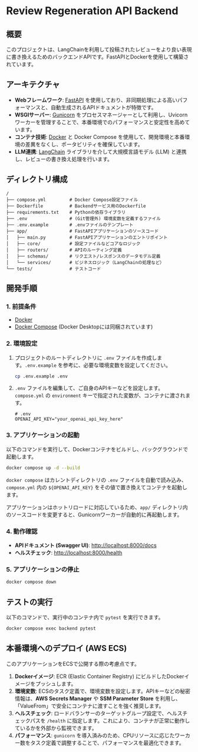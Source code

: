 # Review Regeneration API Backend

## 概要

このプロジェクトは、LangChainを利用して投稿されたレビューをより良い表現に書き換えるためのバックエンドAPIです。FastAPIとDockerを使用して構築されています。

## アーキテクチャ

- **Webフレームワーク**: [FastAPI](https://fastapi.tiangolo.com/) を使用しており、非同期処理による高いパフォーマンスと、自動生成されるAPIドキュメントが特徴です。
- **WSGIサーバー**: [Gunicorn](https://gunicorn.org/) をプロセスマネージャーとして利用し、Uvicornワーカーを管理することで、本番環境でのパフォーマンスと安定性を高めています。
- **コンテナ技術**: [Docker](https://www.docker.com/) と Docker Compose を使用して、開発環境と本番環境の差異をなくし、ポータビリティを確保しています。
- **LLM連携**: [LangChain](https://www.langchain.com/) ライブラリを介して大規模言語モデル (LLM) と連携し、レビューの書き換え処理を行います。

## ディレクトリ構成

```
/
├── compose.yml         # Docker Compose設定ファイル
├── Dockerfile          # Backendサービス用のDockerfile
├── requirements.txt    # Pythonの依存ライブラリ
├── .env                # (Git管理外) 環境変数を定義するファイル
├── .env.example        # .envファイルのテンプレート
├── app/                # FastAPIアプリケーションのソースコード
│   ├── main.py         # FastAPIアプリケーションのエントリポイント
│   ├── core/           # 設定ファイルなどコアなロジック
│   ├── routers/        # APIのルーティング定義
│   ├── schemas/        # リクエスト/レスポンスのデータモデル定義
│   └── services/       # ビジネスロジック（LangChainの処理など）
└── tests/              # テストコード
```

## 開発手順

### 1. 前提条件

- [Docker](https://docs.docker.com/get-docker/)
- [Docker Compose](https://docs.docker.com/compose/install/) (Docker Desktopには同梱されています)

### 2. 環境設定

1.  プロジェクトのルートディレクトリに `.env` ファイルを作成します。`.env.example` を参考に、必要な環境変数を設定してください。

    ```bash
    cp .env.example .env
    ```

2.  `.env` ファイルを編集して、ご自身のAPIキーなどを設定します。`compose.yml` の `environment` キーで指定された変数が、コンテナに渡されます。

    ```dotenv
    # .env
    OPENAI_API_KEY="your_openai_api_key_here"
    ```

### 3. アプリケーションの起動

以下のコマンドを実行して、Dockerコンテナをビルドし、バックグラウンドで起動します。

```bash
docker compose up -d --build
```

`docker compose` はカレントディレクトリの `.env` ファイルを自動で読み込み、`compose.yml` 内の `${OPENAI_API_KEY}` をその値で置き換えてコンテナを起動します。

アプリケーションはホットリロードに対応しているため、`app/` ディレクトリ内のソースコードを変更すると、Gunicornワーカーが自動的に再起動します。

### 4. 動作確認

- **APIドキュメント (Swagger UI)**: [http://localhost:8000/docs](http://localhost:8000/docs)
- **ヘルスチェック**: [http://localhost:8000/health](http://localhost:8000/health)

### 5. アプリケーションの停止

```bash
docker compose down
```

## テストの実行

以下のコマンドで、実行中のコンテナ内で `pytest` を実行できます。

```bash
docker compose exec backend pytest
```

## 本番環境へのデプロイ (AWS ECS)

このアプリケーションをECSで公開する際の考慮点です。

1.  **Dockerイメージ**: ECR (Elastic Container Registry) にビルドしたDockerイメージをプッシュします。
2.  **環境変数**: ECSのタスク定義で、環境変数を設定します。APIキーなどの秘密情報は、**AWS Secrets Manager** や **SSM Parameter Store** を利用し、「ValueFrom」で安全にコンテナに渡すことを強く推奨します。
3.  **ヘルスチェック**: ロードバランサーのターゲットグループ設定で、ヘルスチェックパスを `/health` に指定します。これにより、コンテナが正常に動作しているかを外部から監視できます。
4.  **パフォーマンス**: `gunicorn` を導入済みのため、CPUリソースに応じたワーカー数をタスク定義で調整することで、パフォーマンスを最適化できます。
